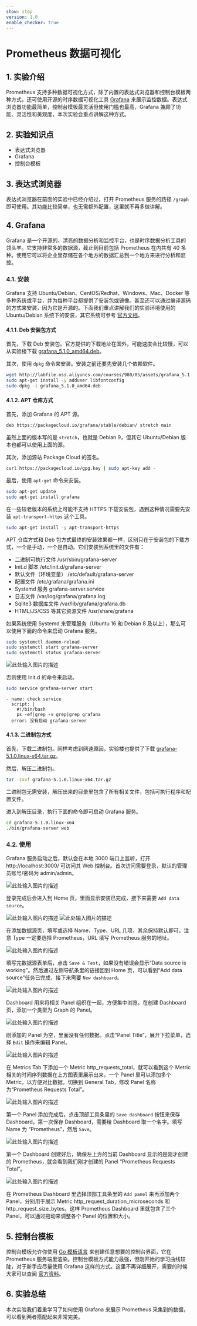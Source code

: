 ```yaml
---
show: step
version: 1.0
enable_checker: true
---
```

# Prometheus 数据可视化

## 1. 实验介绍

Prometheus 支持多种数据可视化方式，除了内置的表达式浏览器和控制台模板两种方式，还可使用开源的时序数据可视化工具 [Grafana](http://grafana.org/) 来展示监控数据。表达式浏览器功能最简单，控制台模板最灵活但使用门槛也最高，Grafana 兼顾了功能、灵活性和美观度，本次实验会重点讲解这种方式。

## 2. 实验知识点

- 表达式浏览器
- Grafana
- 控制台模板

## 3. 表达式浏览器

表达式浏览器在前面的实验中已经介绍过，打开 Prometheus 服务的路径 `/graph` 即可使用。其功能比较简单，也无需额外配置，这里就不再多做讲解。

## 4. Grafana

Grafana 是一个开源的、漂亮的数据分析和监控平台，也是时序数据分析工具的领头羊。它支持非常多的数据源，截止到目前包括 Prometheus 在内共有 40 多种。使用它可以将企业里存储在各个地方的数据汇总到一个地方来进行分析和监控。

### 4.1. 安装

Grafana 支持 Ubuntu/Debian、CentOS/Redhat、Windows、Mac、Docker 等多种系统或平台，并为每种平台都提供了安装包或镜像。甚至还可以通过编译源码的方式来安装，因为它是开源的。下面我们重点讲解我们的实验环境使用的 Ubuntu/Debian 系统下的安装，其它系统可参考 [官方文档](http://docs.grafana.org/installation/)。

#### 4.1.1. Deb 安装包方式

首先，下载 Deb 安装包。官方提供的下载地址在国外，可能速度会比较慢，可以从实验楼下载 [grafana_5.1.0_amd64.deb](http://labfile.oss.aliyuncs.com/courses/980/05/assets/grafana_5.1.0_amd64.deb)。

其次，使用 `dpkg` 命令来安装。安装之前还要先安装几个依赖软件。

```bash
wget http://labfile.oss.aliyuncs.com/courses/980/05/assets/grafana_5.1.0_amd64.deb
sudo apt-get install -y adduser libfontconfig
sudo dpkg -i grafana_5.1.0_amd64.deb
```

#### 4.1.2. APT 仓库方式

首先，添加 Grafana 的 APT 源。

```bash
deb https://packagecloud.io/grafana/stable/debian/ stretch main
```

虽然上面的版本写的是 `stretch`，也就是 Debian 9，但其它 Ubuntu/Debian 版本也都可以使用上面的源。

其次，添加源站 Package Cloud 的签名。

```bash
curl https://packagecloud.io/gpg.key | sudo apt-key add -
```

最后，使用 `apt-get` 命令来安装。

```bash
sudo apt-get update
sudo apt-get install grafana
```

在一些较老版本的系统上可能不支持 HTTPS 下载安装包，遇到这种情况需要先安装 `apt-transport-https` 这个工具。

```bash
sudo apt-get install -y apt-transport-https
```

APT 仓库方式和 Deb 包方式最终的安装效果都一样，区别只在于安装包的下载方式，一个是手动，一个是自动。它们安装到系统里的文件有：

- 二进制可执行文件 /usr/sbin/grafana-server
- Init.d 脚本 /etc/init.d/grafana-server
- 默认文件（环境变量） /etc/default/grafana-server
- 配置文件 /etc/grafana/grafana.ini
- Systemd 服务 grafana-server.service
- 日志文件 /var/log/grafana/grafana.log
- Sqlite3 数据库文件 /var/lib/grafana/grafana.db
- HTML/JS/CSS 等其它资源文件 /usr/share/grafana

如果系统使用 Systemd 来管理服务（Ubuntu 16 和 Debian 8 及以上），那么可以使用下面的命令来启动 Grafana 服务。

```bash
sudo systemctl daemon-reload
sudo systemctl start grafana-server
sudo systemctl status grafana-server
```

![此处输入图片的描述](https://doc.shiyanlou.com/document-uid606277labid5953timestamp1528872677713.png/wm)

否则使用 Init.d 的命令来启动。

```bash
sudo service grafana-server start
```

```checker
- name: check service
  script: |
    #!/bin/bash
	ps -ef|grep -v grep|grep grafana
  error: 没有启动 grafana-server
```

#### 4.1.3. 二进制包方式

首先，下载二进制包。同样考虑到网速原因，实验楼也提供了下载 [grafana-5.1.0.linux-x64.tar.gz](http://labfile.oss.aliyuncs.com/courses/980/05/assets/grafana-5.1.0.linux-x64.tar.gz)。

然后，解压二进制包。

```bash
tar -zxvf grafana-5.1.0.linux-x64.tar.gz
```

二进制包无需安装，解压出来的目录里包含了所有相关文件，包括可执行程序和配置文件。

进入到解压目录，执行下面的命令即可启动 Grafana 服务。

```bash
cd grafana-5.1.0.linux-x64
./bin/grafana-server web
```

### 4.2. 使用

Grafana 服务启动之后，默认会在本地 3000 端口上监听，打开 http://localhost:3000/ 可访问其 Web 控制台。首次访问需要登录，默认的管理员账号/密码为 admin/admin。

![此处输入图片的描述](https://doc.shiyanlou.com/document-uid606277labid5953timestamp1528872697602.png/wm)

登录完成后会进入到 Home 页，里面显示安装已完成，接下来需要 `Add data source`。

![此处输入图片的描述](https://doc.shiyanlou.com/document-uid606277labid5953timestamp1528872724563.png/wm)
![此处输入图片的描述](https://doc.shiyanlou.com/document-uid606277labid5953timestamp1528872725113.png/wm)

在添加数据源页，填写或选择 Name、Type、URL 几项，其余保持默认即可。注意 Type 一定要选择 Prometheus，URL 填写 Prometheus 服务的地址。

![此处输入图片的描述](https://doc.shiyanlou.com/document-uid606277labid5953timestamp1528872762781.png/wm)

填写完数据源表单后，点击 `Save & Test`，如果没有错误会显示“Data source is working”。然后通过左侧导航条里的链接回到 Home 页，可以看到“Add data source”任务已完成，接下来需要 `New dashboard`。

![此处输入图片的描述](https://doc.shiyanlou.com/document-uid606277labid5953timestamp1528872780642.png/wm)

Dashboard 用来将相关 Panel 组织在一起，方便集中浏览。在创建 Dashboard 页，添加一个类型为 Graph 的 Panel。

![此处输入图片的描述](https://doc.shiyanlou.com/document-uid606277labid5953timestamp1528872807493.png/wm)

刚添加的 Panel 为空，里面没有任何数据。点击“Panel Title”，展开下拉菜单，选择 `Edit` 操作来编辑 Panel。

![此处输入图片的描述](https://doc.shiyanlou.com/document-uid606277labid5953timestamp1528872826058.png/wm)

在 Metrics Tab 下添加一个 Metric http_requests_total，就可以看到这个 Metric 相关的时间序列数据在上方图表里展示出来。一个 Panel 里可以添加多个 Metric，以方便对比数据。切换到 General Tab，修改 Panel 名称为“Prometheus Requests Total”。

![此处输入图片的描述](https://doc.shiyanlou.com/document-uid606277labid5953timestamp1528872844412.png/wm)

第一个 Panel 添加完成后，点击顶部工具条里的 `Save dashboard` 按钮来保存 Dashboard。第一次保存 Dashboard，需要给 Dashboard 取一个名字。填写 Name 为 “Prometheus”，然后 `Save`。

![此处输入图片的描述](https://doc.shiyanlou.com/document-uid606277labid5953timestamp1528872865120.png/wm)

第一个 Dashboard 创建好后，确保左上方的当前 Dashboard 显示的是刚才创建的 Prometheus，就会看到我们刚才创建的 Panel “Prometheus Requests Total”。

![此处输入图片的描述](https://doc.shiyanlou.com/document-uid606277labid5953timestamp1528872881834.png/wm)

在 Prometheus Dashboard 里选择顶部工具条里的 `Add panel` 来再添加两个 Panel，分别用于展示 Metric http_request_duration_microseconds 和 http_request_size_bytes。这样 Prometheus Dashboard 里就包含了三个 Panel，可以通过拖动来调整各个 Panel 的位置和大小。

## 5. 控制台模板

控制台模板允许你使用 [Go 模板语言](http://golang.org/pkg/text/template/) 来创建任意想要的控制台界面，它在 Prometheus 服务端里渲染。控制台模板方式能力最强，但刚开始的学习曲线较陡，对于新手应尽量使用 Grafana 这样的方式。这里不再详细展开，需要的时候大家可以查阅 [官方资料](https://prometheus.io/docs/visualization/consoles/)。

## 6. 实验总结

本次实验我们着重学习了如何使用 Grafana 来展示 Prometheus 采集到的数据，可以看到两者搭配起来非常完美。
